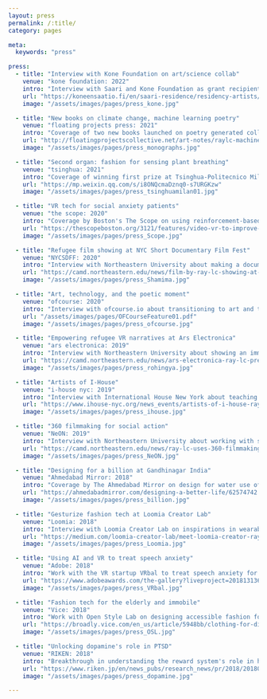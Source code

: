 ```yaml
---
layout: press
permalink: /:title/
category: pages

meta:
  keywords: "press"

press:
  - title: "Interview with Kone Foundation on art/science collab"
    venue: "kone foundation: 2022"
    intro: "Interview with Saari and Kone Foundation as grant recipient, about neuroscience and HRI and how they merge with artistic practices in participatory collaborative work: 'Residiency Arist and Researcher in Media and Video Art: RAY LC.'"
    url: "https://koneensaatio.fi/en/saari-residence/residency-artists/ray-lc/"
    image: "/assets/images/pages/press_kone.jpg"

  - title: "New books on climate change, machine learning poetry"
    venue: "floating projects press: 2021"
    intro: "Coverage of two new books launched on poetry generated collaboratively by human and machine, and on climate action comics for narrative influence, 'RAY LC collecting, compiling and variations, 2 new creative monographs,' @ floating projects press, with Zijing Song, Linda Lai."
    url: "http://floatingprojectscollective.net/art-notes/raylc-machine-human-co-authored-2-new-fp-monographs/"
    image: "/assets/images/pages/press_monographs.jpg"

  - title: "Second organ: fashion for sensing plant breathing"
    venue: "tsinghua: 2021"
    intro: "Coverage of winning first prize at Tsinghua-Politecnico Milano Future Fashion Design contest by mentee Aria Bao, for design of dress for entangled co-habitation with breathing of plants: 'China-Italy Youth Future Fashion Design Contest Winners,' @ Tsinghua, with Aria Bao, Xin Tong."
    url: "https://mp.weixin.qq.com/s/i8ONQcmaDznq0-s7URGKzw"
    image: "/assets/images/pages/press_tsinghuamilan01.jpg"

  - title: "VR tech for social anxiety patients"
    venue: "the scope: 2020"
    intro: "Coverage by Boston's The Scope on using reinforcement-based strategies to treat social anxiety with psychiatrist Stefan Hofmann: 'VR technology used to improve access to mental health treatment,' @ The Scope, with Sai Teja Konda, Rudra Triveda, Ruth Hunger, Stefan Hofmann."
    url: "https://thescopeboston.org/3121/features/video-vr-to-improve-access-mental-health-treatment/"
    image: "/assets/images/pages/press_Scope.jpg"

  - title: "Refugee film showing at NYC Short Documentary Film Fest"
    venue: "NYCSDFF: 2020"
    intro: "Interview with Northeastern University about making a documentary on refugees of Rohingy and showing the work in Pakistan and at NYSDFF: 'Film by Professor RAY LC, SHAMIMA: Memory In My Heart, Showing at NYC Short Documentary Film Festival,' @ NYCSDFF, with Fabeha Monir."
    url: "https://camd.northeastern.edu/news/film-by-ray-lc-showing-at-nyc-short-documentary-film-festival/"
    image: "/assets/images/pages/press_Shamima.jpg"

  - title: "Art, technology, and the poetic moment"
    venue: "ofcourse: 2020"
    intro: "Interview with ofcourse.io about transitioning to art and technology from a neuroscience career, working with vulnerable populations for social good, and designing for poetic moments using by building worlds, 'Interview with RAY LC,' @ ofcourse.io, with Luoying Lin."
    url: "/assets/images/pages/OFCourseFeature01.pdf"
    image: "/assets/images/pages/press_ofcourse.jpg"

  - title: "Empowering refugee VR narratives at Ars Electronica"
    venue: "ars electronica: 2019"
    intro: "Interview with Northeastern University about showing an immersive work about refugee empowerment: 'At Ars Electronica, Faculty Member Ray LC Presents New Project Addressing the Rohingya Refugee Experience through Unique, Immersive Approach,' @ Ars Electronica, with Fabeha Monir."
    url: "https://camd.northeastern.edu/news/ars-electronica-ray-lc-presents-new-project-addressing-the-rohingya-refugee-experience/"
    image: "/assets/images/pages/press_rohingya.jpg"

  - title: "Artists of I-House"
    venue: "i-house nyc: 2019"
    intro: "Interview with International House New York about teaching dance to international students, performing at fall fiesta at Davis Hall, serving as a resident trustee, curating Technology and Social Good Exhibit, and helping to empower refugee storytelling with the Davis Peace Foundation: 'Artist of I-House: RAY LC,' @ I-House NYC."
    url: "https://www.ihouse-nyc.org/news_events/artists-of-i-house-ray-lc/"
    image: "/assets/images/pages/press_ihouse.jpg"

  - title: "360 filmmaking for social action"
    venue: "NeON: 2019"
    intro: "Interview with Northeastern University about working with social groups and vulnerable populations as part of a workshop at NeON Digital Art Festival: 'Artist and Professor RAY LC, Department of Art + Design, Uses 360 Filmmaking for Social Action,' @ NeON, with Fabeha Monir."
    url: "https://camd.northeastern.edu/news/ray-lc-uses-360-filmmaking-for-social-action/"
    image: "/assets/images/pages/press_NeON.jpg"

  - title: "Designing for a billion at Gandhinagar India"
    venue: "Ahmedabad Mirror: 2018"
    intro: "Coverage by The Ahmedabad Mirror on design for water use of hand-cranked washing machine: 'Designing A Better Life: US Students Attend IIT-Gandhinagar, Find Solutions To Problems Rural India Facing,' @ Ahmedabad Mirror, with Yujie Jiang, Wenchi Huang, Echo Jiang, Srishti Johari."
    url: "https://ahmedabadmirror.com/designing-a-better-life/62574742.html"
    image: "/assets/images/pages/press_billion.jpg"

  - title: "Gesturize fashion tech at Loomia Creator Lab"
    venue: "Loomia: 2018"
    intro: "Interview with Loomia Creator Lab on inspirations in wearable technologies and creating haptics-based electronic layers for wearable environmental interactions: 'Meet Loomia Creator RAY LC,' @ Loomia, with Sandy Hsieh, Ezgi Ucar, Madison Maxey."
    url: "https://medium.com/loomia-creator-lab/meet-loomia-creator-ray-lc-5b1653017830"
    image: "/assets/images/pages/press_Loomia.jpg"

  - title: "Using AI and VR to treat speech anxiety"
    venue: "Adobe: 2018"
    intro: "Work with the VR startup VRbal to treat speech anxiety for stutterers using machine-learning powered immersive practice: 'Semifinalist in social impact for app and game design', @ Adobe Awards, with Yuka Fukuoka, Olivia Cabello, Chanel Luu, Jullia Lim."
    url: "https://www.adobeawards.com/the-gallery?liveproject=201813136"
    image: "/assets/images/pages/press_VRbal.jpg"

  - title: "Fashion tech for the elderly and immobile"
    venue: "Vice: 2018"
    intro: "Work with Open Style Lab on designing accessible fashion for the elderly and physically challenged: 'These Students Designed Functional and Stylish Clothes for Disabled Seniors,' @ vice.com, with Michael Tranquili, Alyssa Wardrop, Grace Jun."
    url: "https://broadly.vice.com/en_us/article/5948bb/clothing-for-disabled-people-open-style-lab-parsons"
    image: "/assets/images/pages/press_OSL.jpg"

  - title: "Unlocking dopamine's role in PTSD"
    venue: "RIKEN: 2018"
    intro: "Breakthrough in understanding the reward system's role in helping to recover from traumatic memories: 'Freedom from fear: dopamine's role in unlearning fearful associations,' @ riken.jp, with Akira Uematsu, Adam Weitemier, Luca Aquili, Jenny Koivumaa, Tom McHugh, Josh Johansen."
    url: "https://www.riken.jp/en/news_pubs/research_news/pr/2018/20180627_2/index.html"
    image: "/assets/images/pages/press_dopamine.jpg"

---
```

<p></p>